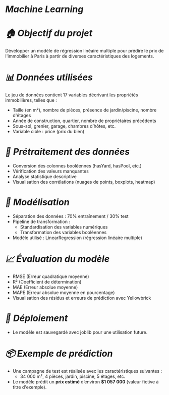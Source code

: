 # *Machine Learning*

# *🏠 Objectif du projet*
Développer un modèle de régression linéaire multiple pour prédire le prix de l'immobilier à Paris à partir de diverses caractéristiques des logements.
# *📊 Données utilisées*
Le jeu de données contient 17 variables décrivant les propriétés immobilières, telles que :

* Taille (en m²), nombre de pièces, présence de jardin/piscine, nombre d'étages
* Année de construction, quartier, nombre de propriétaires précédents
* Sous-sol, grenier, garage, chambres d’hôtes, etc.
* Variable cible : price (prix du bien)
# *🧹 Prétraitement des données*
* Conversion des colonnes booléennes (hasYard, hasPool, etc.)
* Vérification des valeurs manquantes
* Analyse statistique descriptive
* Visualisation des corrélations (nuages de points, boxplots, heatmap)
# *🧠 Modélisation*
* Séparation des données : 70% entraînement / 30% test
* Pipeline de transformation :
    * Standardisation des variables numériques
    * Transformation des variables booléennes
* Modèle utilisé : LinearRegression (régression linéaire multiple)
# *📈 Évaluation du modèle*
* RMSE (Erreur quadratique moyenne)
* R² (Coefficient de détermination)
* MAE (Erreur absolue moyenne)
* MAPE (Erreur absolue moyenne en pourcentage)
* Visualisation des résidus et erreurs de prédiction avec Yellowbrick

# *💾 Déploiement*
* Le modèle est sauvegardé avec joblib pour une utilisation future.

# *📦 Exemple de prédiction*
* Une campagne de test est réalisée avec les caractéristiques suivantes :
    * 34 000 m², 4 pièces, jardin, piscine, 5 étages, etc.
* Le modèle prédit un **prix estimé** d’environ **\$1 057 000** (valeur fictive à titre d'exemple).


